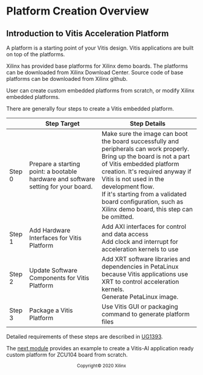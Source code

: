 # Platform Creation Overview

## Introduction to Vitis Acceleration Platform

A platform is a starting point of your Vitis design. Vitis applications are built on top of the platforms.

Xilinx has provided base platforms for Xilinx demo boards. The platforms can be downloaded from Xilinx Download Center. Source code of base platforms can be downloaded from Xilinx github.

User can create custom embedded platforms from scratch, or modify Xilinx embedded platforms. 

There are generally four steps to create a Vitis embedded platform.

|        | Step Target                                                  | Step Details                                                 |
| ------ | ------------------------------------------------------------ | ------------------------------------------------------------ |
| Step 0 | Prepare a starting point: a bootable hardware and software setting for your board. | Make sure the image can boot the board successfully and peripherals can work properly. <br />Bring up the board is not a part of Vitis embedded platform creation. It's required anyway if Vitis is not used in the development flow.<br />If it's starting from a validated board configuration, such as Xilinx demo board, this step can be omitted. |
| Step 1 | Add Hardware Interfaces for Vitis Platform                   | Add AXI interfaces for control and data access<br />Add clock and interrupt for acceleration kernels to use |
| Step 2 | Update Software Components for Vitis Platform                | Add XRT software libraries and dependencies in PetaLinux because Vitis applications use XRT to control acceleration kernels.<br />Generate PetaLinux image. |
| Step 3 | Package a Vitis Platform                                     | Use Vitis GUI or packaging command to generate platform files |

Detailed requirements of these steps are described in [UG1393](https://www.xilinx.com/html_docs/xilinx2020_1/vitis_doc/rjs1596051748503.html).

The [next module](../Module_2/README.md) provides an example to create a Vitis-AI application ready custom platform for ZCU104 board from scratch. 

<p align="center"><sup>Copyright&copy; 2020 Xilinx</sup></p>